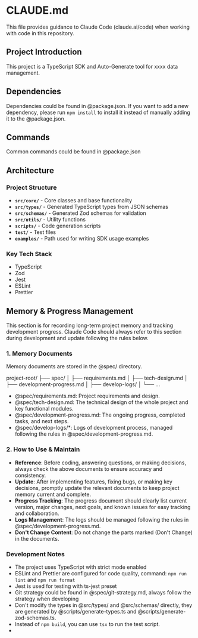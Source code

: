 # CLAUDE.md

This file provides guidance to Claude Code (claude.ai/code) when working with code in this repository.

## Project Introduction

<!-- example-start -->
This project is a TypeScript SDK and Auto-Generate tool for xxxx data management.
<!-- example-end -->

## Dependencies

<!-- example-start -->
Dependencies could be found in @package.json.
If you want to add a new dependency, please run `npm install` to install it instead of manually adding it to the @package.json.
<!-- example-end -->

## Commands

<!-- example-start -->
Common commands could be found in @package.json
<!-- example-end -->

## Architecture

### Project Structure

<!-- example-start -->

- **`src/core/`** - Core classes and base functionality
- **`src/types/`** - Generated TypeScript types from JSON schemas
- **`src/schemas/`** - Generated Zod schemas for validation
- **`src/utils/`** - Utility functions
- **`scripts/`** - Code generation scripts
- **`test/`** - Test files
- **`examples/`** - Path used for writing SDK usage examples
<!-- example-end -->

### Key Tech Stack

<!-- example-start -->
- TypeScript
- Zod
- Jest
- ESLint
- Prettier
<!-- example-end -->

## Memory & Progress Management

This section is for recording long-term project memory and tracking development progress. Claude Code should always refer to this section during development and update following the rules below.

### 1. Memory Documents

Memory documents are stored in the @spec/ directory.

project-root/
├── spec/
│   ├── requirements.md
│   ├── tech-design.md
│   ├── development-progress.md
│   ├── develop-logs/
│   └── ...

- @spec/requirements.md: Project requirements and design.
- @spec/tech-design.md: The technical design of the whole project and key functional modules.
- @spec/development-progress.md: The ongoing progress, completed tasks, and next steps.
- @spec/develop-logs/*: Logs of development process, managed following the rules in @spec/development-progress.md.

### 2. How to Use & Maintain

- **Reference**: Before coding, answering questions, or making decisions, always check the above documents to ensure accuracy and consistency.
- **Update**: After implementing features, fixing bugs, or making key decisions, promptly update the relevant documents to keep project memory current and complete.
- **Progress Tracking**: The progress document should clearly list current version, major changes, next goals, and known issues for easy tracking and collaboration.
- **Logs Management**: The logs should be managed following the rules in @spec/development-progress.md.
- **Don't Change Content**: Do not change the parts marked (Don't Change) in the documents.

### Development Notes

<!-- example-start -->
- The project uses TypeScript with strict mode enabled
- ESLint and Prettier are configured for code quality, command: `npm run lint` and `npm run format`
- Jest is used for testing with ts-jest preset
- Git strategy could be found in @spec/git-strategy.md, always follow the strategy when developing
- Don't modify the types in @src/types/ and @src/schemas/ directly, they are generated by @scripts/generate-types.ts and @scripts/generate-zod-schemas.ts.
- Instead of `npm build`, you can use `tsx` to run the test script.
- <!-- example-end -->
